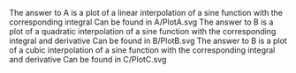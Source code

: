 
The answer to A is a plot of a linear interpolation of a sine function with the corresponding integral 
Can be found in A/PlotA.svg
The answer to B is a  plot of a quadratic interpolation of a sine function with the corresponding integral and derivative 
Can be found in B/PlotB.svg
The answer to B is a plot of a cubic interpolation of a sine function with the corresponding integral and derivative 
Can be found in C/PlotC.svg

